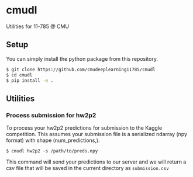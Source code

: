 # cmudl

Utilities for 11-785 @ CMU

## Setup


You can simply install the python package from this repository.

```bash
$ git clone https://github.com/cmudeeplearning11785/cmudl
$ cd cmudl
$ pip install -e .
```

## Utilities

### Process submission for hw2p2

To process your hw2p2 predictions for submission to the Kaggle competition. This assumes your submission file is a
serialized ndarray (npy format) with shape (num_predictions,).

```
$ cmudl hw2p2 -s /path/to/preds.npy
```

This command will send your predictions to our server and we will return a csv file that will be saved in the current
directory as `submission.csv`
